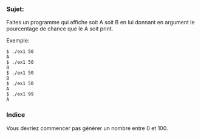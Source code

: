 ### Sujet:
Faites un programme qui affiche soit A soit B en lui donnant en argument le pourcentage de chance que le A soit print.

Exemple:
```shell
$ ./ex1 50
A
$ ./ex1 50
B
$ ./ex1 50
B
$ ./ex1 50
A
$ ./ex1 99
A
```


### Indice
Vous devriez commencer pas générer un nombre entre 0 et 100.
